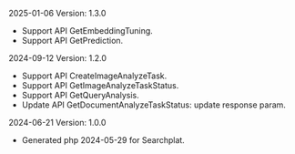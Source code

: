 2025-01-06 Version: 1.3.0
- Support API GetEmbeddingTuning.
- Support API GetPrediction.


2024-09-12 Version: 1.2.0
- Support API CreateImageAnalyzeTask.
- Support API GetImageAnalyzeTaskStatus.
- Support API GetQueryAnalysis.
- Update API GetDocumentAnalyzeTaskStatus: update response param.


2024-06-21 Version: 1.0.0
- Generated php 2024-05-29 for Searchplat.

